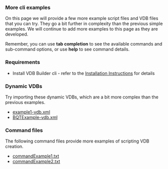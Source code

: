 ### More cli examples

On this page we will provide a few more example script files and VDB files that you can try.  They go a bit further in complexity than the previous simple examples.  We will continue to add more examples to this page as they are developed.

Remember, you can use __tab completion__ to see the available commands and sub-command options, or use __help__ to see command details.


### Requirements

* Install VDB Builder cli - refer to the [Installation Instructions](install-cli.md) for details


### Dynamic VDBs

Try importing these dynamic VDBs, which are a bit more complex than the previous examples.

- [example1-vdb.xml](files/example1-vdb.xml)
- [BQTExample-vdb.xml](files/BQTExample-vdb.xml)


### Command files

The following command files provide more examples of scripting VDB creation.

- [commandExample1.txt](files/commandExample1.txt)
- [commandExample2.txt](files/commandExample2.txt)



